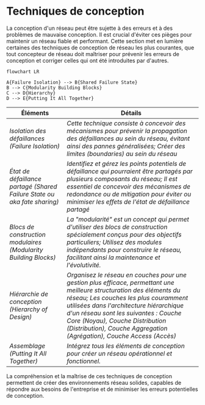 # Techniques de conception

La conception d'un réseau peut être sujette à des erreurs et à des problèmes de mauvaise conception. Il est crucial d'éviter ces pièges pour maintenir un réseau fiable et performant. Cette section met en lumière certaines des techniques de conception de réseau les plus courantes, que tout concepteur de réseau doit maîtriser pour prévenir les erreurs de conception et corriger celles qui ont été introduites par d'autres.

```mermaid
flowchart LR

A{Failure Isolation} --> B{Shared Failure State}
B --> C{Modularity Building Blocks}
C --> D{Hierarchy}
D --> E{Putting It All Together}
```

Éléments | Détails
-----            | ----                   
*Isolation des défaillances (Failure Isolation)* | *Cette technique consiste à concevoir des mécanismes pour prévenir la propagation des défaillances au sein du réseau, évitant ainsi des pannes généralisées; Créer des limites (boundaries) au sein du réseau* 
*État de défaillance partagé (Shared Failure State ou aka fate sharing)* | *Identifiez et gérez les points potentiels de défaillance qui pourraient être partagés par plusieurs composants du réseau; Il est essentiel de concevoir des mécanismes de redondance ou de mitigation pour éviter ou minimiser les effets de l'état de défaillance partagé*
*Blocs de construction modulaires (Modularity Building Blocks)* | *La "modularité" est un concept qui permet d'utiliser des blocs de construction spécialement conçus pour des objectifs particuliers; Utilisez des modules indépendants pour construire le réseau, facilitant ainsi la maintenance et l'évolutivité.* 
*Hiérarchie de conception (Hierarchy of Design)* | *Organisez le réseau en couches pour une gestion plus efficace, permettant une meilleure structuration des éléments du réseau; Les couches les plus couramment utilisées dans l'architecture hiérarchique d'un réseau sont les suivantes : Couche Core (Noyau), Couche Distribution (Distribution), Couche Aggregation (Agrégation), Couche Access (Accès)* 
*Assemblage (Putting It All Together)* | *Intégrez tous les éléments de conception pour créer un réseau opérationnel et fonctionnel.* 

La compréhension et la maîtrise de ces techniques de conception permettent de créer des environnements réseau solides, capables de répondre aux besoins de l'entreprise et de minimiser les erreurs potentielles de conception.